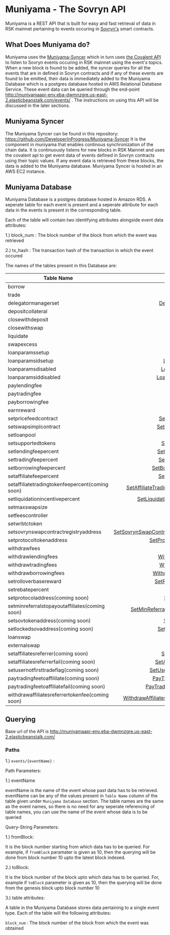 # Muniyama - The Sovryn API
Muniyama is a REST API that is built for easy and fast retrieval of data in RSK mainnet pertaining to events occuring in [Sovryn's](https://www.sovryn.app/) smart contracts. 

## What Does Muniyama do?
Muniyama uses the [Muniyama-Syncer](https://github.com/DeveloperInProgress/Muniyama-Syncer) which in turn uses [the Covalent API](https://www.covalenthq.com/docs/api/#tag--Class-A) to listen to Sovryn events occuring in RSK mainnet using the event's topics. When a new block is found to be added, the syncer queries for all the events that are in defined in Sovryn contracts and if any of these events are found to be emitted, their data is immediately added to the Muniyama Database which is a postgres database hosted in AWS Relational Database Service. These event data can be queried through the end-point http://muniyamaapi-env.eba-dwmnzgre.us-east-2.elasticbeanstalk.com/events/ . The instructions on using this API will be discussed in the later sections.

## Muniyama Syncer
The Muniyama Syncer can be found in this repository: https://github.com/DeveloperInProgress/Muniyama-Syncer
It is the component in muniyama that enables continous synchronization of the chain data. It is continuously listens for new blocks in RSK Mainnet and uses the covalent api to get event data of events defined in Sovryn contracts using their topic values. If any event data is retrieved from these blocks, the data is added to the Muniyama database. 
Muniyama Syncer is hosted in an AWS EC2 instance.

## Muniyama Database 
Muniyama Database is a postgres database hosted in Amazon RDS. 
A seperate table for each event is present and a seperate attribute for each data in the events is present in the corresponding table. 

Each of the table will contain two identifying attributes alongside event data attributes:

1.) block_num : The block number of the block from which the event was retrieved

2.) tx_hash : The transaction hash of the transaction in which the event occured

The names of the tables present in this Database are:

| Table Name | Pertaining Event |
| ---------- | ---------------: |
|borrow      | [Borrow](https://github.com/DistributedCollective/Sovryn-smart-contracts/blob/298bbc98552356eed6a340b4004970b03bee7a9e/contracts/events/LoanOpeningsEvents.sol#L17)|
|trade       | [Trade](https://github.com/DistributedCollective/Sovryn-smart-contracts/blob/298bbc98552356eed6a340b4004970b03bee7a9e/contracts/events/LoanOpeningsEvents.sol#L32)|
|delegatormanagerset|[DelegatorManagerSet](https://github.com/DistributedCollective/Sovryn-smart-contracts/blob/298bbc98552356eed6a340b4004970b03bee7a9e/contracts/events/LoanOpeningsEvents.sol#L48)|
|depositcollateral|[DepositCollateral](https://github.com/DistributedCollective/Sovryn-smart-contracts/blob/298bbc98552356eed6a340b4004970b03bee7a9e/contracts/events/LoanMaintenanceEvents.sol#L11)|
|closewithdeposit|[CloseWithDeposit](https://github.com/DistributedCollective/Sovryn-smart-contracts/blob/298bbc98552356eed6a340b4004970b03bee7a9e/contracts/events/LoanClosingsEvents.sol#L17)|
|closewithswap|[CloseWithSwap](https://github.com/DistributedCollective/Sovryn-smart-contracts/blob/298bbc98552356eed6a340b4004970b03bee7a9e/contracts/events/LoanClosingsEvents.sol#L31)|
|liquidate|[Liquidate](https://github.com/DistributedCollective/Sovryn-smart-contracts/blob/298bbc98552356eed6a340b4004970b03bee7a9e/contracts/events/LoanClosingsEvents.sol#L45)|
|swapexcess|[SwapExcess](https://github.com/DistributedCollective/Sovryn-smart-contracts/blob/298bbc98552356eed6a340b4004970b03bee7a9e/contracts/events/LoanClosingsEvents.sol#L58)|
|loanparamssetup|[LoanParamsSetup](https://github.com/DistributedCollective/Sovryn-smart-contracts/blob/298bbc98552356eed6a340b4004970b03bee7a9e/contracts/events/LoanSettingsEvents.sol#L16)|
|loanparamsidsetup|[LoanParamsIdSetup](https://github.com/DistributedCollective/Sovryn-smart-contracts/blob/298bbc98552356eed6a340b4004970b03bee7a9e/contracts/events/LoanSettingsEvents.sol#L25)|
|loanparamsdisabled|[LoanParamsDisabled](https://github.com/DistributedCollective/Sovryn-smart-contracts/blob/298bbc98552356eed6a340b4004970b03bee7a9e/contracts/events/LoanSettingsEvents.sol#L27)|
|loanparamsiddisabled|[LoanParamsIdDisabled](https://github.com/DistributedCollective/Sovryn-smart-contracts/blob/298bbc98552356eed6a340b4004970b03bee7a9e/contracts/events/LoanSettingsEvents.sol#L36)|
|paylendingfee|[PayLendingFee](https://github.com/DistributedCollective/Sovryn-smart-contracts/blob/298bbc98552356eed6a340b4004970b03bee7a9e/contracts/events/FeesEvents.sol#L16)|
|paytradingfee|[PayTradingFee](https://github.com/DistributedCollective/Sovryn-smart-contracts/blob/298bbc98552356eed6a340b4004970b03bee7a9e/contracts/events/FeesEvents.sol#L18)|
|payborrowingfee|[PayBorrowingFee](https://github.com/DistributedCollective/Sovryn-smart-contracts/blob/298bbc98552356eed6a340b4004970b03bee7a9e/contracts/events/FeesEvents.sol#L20)|
|earnreward|[EarnReward](https://github.com/DistributedCollective/Sovryn-smart-contracts/blob/298bbc98552356eed6a340b4004970b03bee7a9e/contracts/events/FeesEvents.sol#L22)|
|setpricefeedcontract|[SetPriceFeedContract](https://github.com/DistributedCollective/Sovryn-smart-contracts/blob/298bbc98552356eed6a340b4004970b03bee7a9e/contracts/events/ProtocolSettingsEvents.sol#L16)|
|setswapsimplcontract|[SetSwapsImplContract](https://github.com/DistributedCollective/Sovryn-smart-contracts/blob/298bbc98552356eed6a340b4004970b03bee7a9e/contracts/events/ProtocolSettingsEvents.sol#L18)|
|setloanpool|[SetLoanPool](https://github.com/DistributedCollective/Sovryn-smart-contracts/blob/298bbc98552356eed6a340b4004970b03bee7a9e/contracts/events/ProtocolSettingsEvents.sol#L20)|
|setsupportedtokens|[SetSupportedTokens](https://github.com/DistributedCollective/Sovryn-smart-contracts/blob/298bbc98552356eed6a340b4004970b03bee7a9e/contracts/events/ProtocolSettingsEvents.sol#L22)|
|setlendingfeepercent|[SetLendingFeePercent](https://github.com/DistributedCollective/Sovryn-smart-contracts/blob/298bbc98552356eed6a340b4004970b03bee7a9e/contracts/events/ProtocolSettingsEvents.sol#L24)|
|settradingfeepercent|[SetTradingFeePercent](https://github.com/DistributedCollective/Sovryn-smart-contracts/blob/298bbc98552356eed6a340b4004970b03bee7a9e/contracts/events/ProtocolSettingsEvents.sol#L26)|
|setborrowingfeepercent|[SetBorrowingFeePercent](https://github.com/DistributedCollective/Sovryn-smart-contracts/blob/298bbc98552356eed6a340b4004970b03bee7a9e/contracts/events/ProtocolSettingsEvents.sol#L28)|
|setaffiliatefeepercent|[SetAffiliateFeePercent](https://github.com/DistributedCollective/Sovryn-smart-contracts/blob/298bbc98552356eed6a340b4004970b03bee7a9e/contracts/events/ProtocolSettingsEvents.sol#L30)|
|setaffiliatetradingtokenfeepercent(coming soon)|[SetAffiliateTradingTokenFeePercent](https://github.com/DistributedCollective/Sovryn-smart-contracts/blob/298bbc98552356eed6a340b4004970b03bee7a9e/contracts/events/ProtocolSettingsEvents.sol#L32)|
|setliquidationincentivepercent|[SetLiquidationIncentivePercent](https://github.com/DistributedCollective/Sovryn-smart-contracts/blob/298bbc98552356eed6a340b4004970b03bee7a9e/contracts/events/ProtocolSettingsEvents.sol#L34)|
|setmaxswapsize|[SetMaxSwapSize](https://github.com/DistributedCollective/Sovryn-smart-contracts/blob/298bbc98552356eed6a340b4004970b03bee7a9e/contracts/events/ProtocolSettingsEvents.sol#L36)|
|setfeescontroller|[SetFeesController](https://github.com/DistributedCollective/Sovryn-smart-contracts/blob/298bbc98552356eed6a340b4004970b03bee7a9e/contracts/events/ProtocolSettingsEvents.sol#L38)|
|setwrbtctoken|[SetWrbtcToken](https://github.com/DistributedCollective/Sovryn-smart-contracts/blob/298bbc98552356eed6a340b4004970b03bee7a9e/contracts/events/ProtocolSettingsEvents.sol#L40)|
|setsovrynswapcontractregistryaddress|[SetSovrynSwapContractRegistryAddress](https://github.com/DistributedCollective/Sovryn-smart-contracts/blob/298bbc98552356eed6a340b4004970b03bee7a9e/contracts/events/ProtocolSettingsEvents.sol#L42)|
|setprotocoltokenaddress|[SetProtocolTokenAddress](https://github.com/DistributedCollective/Sovryn-smart-contracts/blob/298bbc98552356eed6a340b4004970b03bee7a9e/contracts/events/ProtocolSettingsEvents.sol#L48)|
|withdrawfees|[WithdrawFees](https://github.com/DistributedCollective/Sovryn-smart-contracts/blob/298bbc98552356eed6a340b4004970b03bee7a9e/contracts/events/ProtocolSettingsEvents.sol#L50)|
|withdrawlendingfees|[WithdrawLendingFees](https://github.com/DistributedCollective/Sovryn-smart-contracts/blob/298bbc98552356eed6a340b4004970b03bee7a9e/contracts/events/ProtocolSettingsEvents.sol#L59)|
|withdrawtradingfees|[WithdrawTradingFees](https://github.com/DistributedCollective/Sovryn-smart-contracts/blob/298bbc98552356eed6a340b4004970b03bee7a9e/contracts/events/ProtocolSettingsEvents.sol#L61)|
|withdrawborrowingfees|[WithdrawBorrowingFees](https://github.com/DistributedCollective/Sovryn-smart-contracts/blob/298bbc98552356eed6a340b4004970b03bee7a9e/contracts/events/ProtocolSettingsEvents.sol#L63)|
|setrolloverbasereward|[SetRolloverBaseReward](https://github.com/DistributedCollective/Sovryn-smart-contracts/blob/298bbc98552356eed6a340b4004970b03bee7a9e/contracts/events/ProtocolSettingsEvents.sol#L65)|
|setrebatepercent|[SetRebatePercent](https://github.com/DistributedCollective/Sovryn-smart-contracts/blob/298bbc98552356eed6a340b4004970b03bee7a9e/contracts/events/ProtocolSettingsEvents.sol#L67)|
|setprotocoladdress(coming soon)|[SetProtocolAddress](https://github.com/DistributedCollective/Sovryn-smart-contracts/blob/298bbc98552356eed6a340b4004970b03bee7a9e/contracts/events/ProtocolSettingsEvents.sol#L69)|
|setminreferralstopayoutaffiliates(coming soon)|[SetMinReferralsToPayoutAffiliates](https://github.com/DistributedCollective/Sovryn-smart-contracts/blob/298bbc98552356eed6a340b4004970b03bee7a9e/contracts/events/ProtocolSettingsEvents.sol#L71)|
|setsovtokenaddress(coming soon)|[SetSovTokeAddress](https://github.com/DistributedCollective/Sovryn-smart-contracts/blob/298bbc98552356eed6a340b4004970b03bee7a9e/contracts/events/ProtocolSettingsEvents.sol#L73)|
|setlockedsovaddress(coming soon)|[SetLockedSovAddress](https://github.com/DistributedCollective/Sovryn-smart-contracts/blob/298bbc98552356eed6a340b4004970b03bee7a9e/contracts/events/ProtocolSettingsEvents.sol#L75)|
|loanswap|[LoanSwap](https://github.com/DistributedCollective/Sovryn-smart-contracts/blob/298bbc98552356eed6a340b4004970b03bee7a9e/contracts/events/SwapsEvents.sol#L16)|
|externalswap|[ExternalSwap](https://github.com/DistributedCollective/Sovryn-smart-contracts/blob/298bbc98552356eed6a340b4004970b03bee7a9e/contracts/events/SwapsEvents.sol#L25)|
|setaffiliatesreferrer(coming soon)|[SetAffiliatesReferrrer](https://github.com/DistributedCollective/Sovryn-smart-contracts/blob/298bbc98552356eed6a340b4004970b03bee7a9e/contracts/events/AffiliatesEvents.sol#L9)|
|setaffiliatesreferrerfail(coming soon)|[SetAffiliatesReferrerFail](https://github.com/DistributedCollective/Sovryn-smart-contracts/blob/298bbc98552356eed6a340b4004970b03bee7a9e/contracts/events/AffiliatesEvents.sol#L11)|
|setusernotfirsttradeflag(coming soon)|[SetUserNotFirstTradeFlag](https://github.com/DistributedCollective/Sovryn-smart-contracts/blob/298bbc98552356eed6a340b4004970b03bee7a9e/contracts/events/AffiliatesEvents.sol#L13)|
|paytradingfeetoaffililate(coming soon)|[PayTradingFeeToAffiliate](https://github.com/DistributedCollective/Sovryn-smart-contracts/blob/298bbc98552356eed6a340b4004970b03bee7a9e/contracts/events/AffiliatesEvents.sol#L15)|
|paytradingfeetoaffiliatefail(coming soon)|[PayTradingFeeToAffilateFail](https://github.com/DistributedCollective/Sovryn-smart-contracts/blob/298bbc98552356eed6a340b4004970b03bee7a9e/contracts/events/AffiliatesEvents.sol#L26)|
|withdrawaffiliatesreferrertokenfee(coming soon)|[WithdrawAffiliatesReferrerTokenFees](https://github.com/DistributedCollective/Sovryn-smart-contracts/blob/298bbc98552356eed6a340b4004970b03bee7a9e/contracts/events/AffiliatesEvents.sol#L36)|
## Querying

Base url of the API is http://muniyamaapi-env.eba-dwmnzgre.us-east-2.elasticbeanstalk.com/

### Paths

1.) `events/{eventName}` :

Path Parameters:

1.) eventName

eventName is the name of the event whose past data has to be retrieved. eventName can be any of the values present in `Table Name` column of the table given under  `Muniyama Database` section. The table names are the same as the event names, so there is no need for any seperate referencing of table names, you can use the name of the event whose data is to be queried

Query-String Parameters:

1.) fromBlock:

It is the block number starting from which data has to be queried. For example, if `fromBlock` paramater is given as 10, then the querying will be done from block number 10 upto the latest block indexed. 

2.) toBlock:

It is the block number of the block upto which data has to be queried. For, example if `toBlock` parameter is given as 10, then the querying will be done from the genesis block upto block number 10

3.)  table attributes:

A table in the Muniyama Database stores data pertaining to a single event type. Each of the table will the following attributes:

`block_num` : The block number of the block from which the event was obtained
